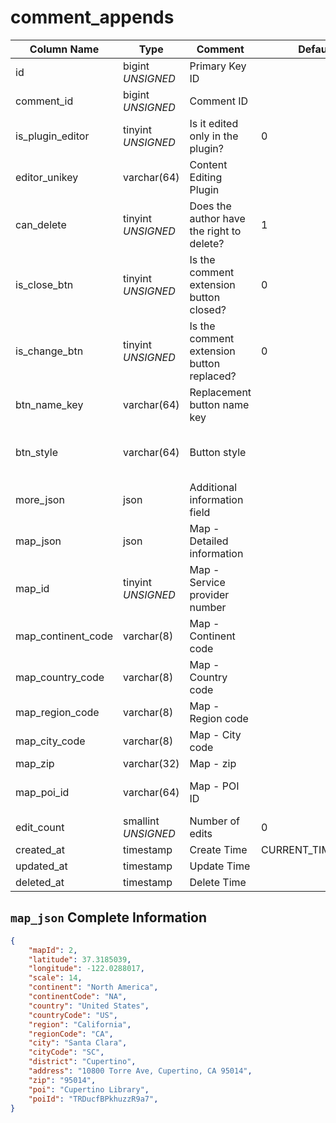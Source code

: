 # comment_appends

| Column Name | Type | Comment | Default | Null | Remark |
| --- | --- | --- | --- | --- | --- |
| id | bigint *UNSIGNED* | Primary Key ID | | NO | Auto Increment |
| comment_id | bigint *UNSIGNED* | Comment ID |  | NO | Related field comments->id |
| is_plugin_editor | tinyint *UNSIGNED* | Is it edited only in the plugin? | 0 | NO | 0.No / 1.Yes |
| editor_unikey | varchar(64) | Content Editing Plugin |  | YES | Related field [plugins->unikey](../plugins/plugins.md) |
| can_delete | tinyint *UNSIGNED* | Does the author have the right to delete? | 1 | NO | 0.No / 1.Yes |
| is_close_btn | tinyint *UNSIGNED* | Is the comment extension button closed? | 0 | NO | 0.No / 1.Yes<br>Corresponding field [post_appends->is_comment_btn](post-appends.md) |
| is_change_btn | tinyint *UNSIGNED* | Is the comment extension button replaced? | 0 | NO | 0.No / 1.Yes |
| btn_name_key | varchar(64) | Replacement button name key |  | YES | Related field configs->item_key |
| btn_style | varchar(64) | Button style |  | YES | primary / secondary / success / danger / warning / info |
| more_json | json | Additional information field |  | YES | E.g. publisher IP location name, device name, etc. |
| map_json | json | Map - Detailed information |  | YES |  |
| map_id | tinyint *UNSIGNED* | Map - Service provider number |  | YES | Source map service provider key-value dictionary |
| map_continent_code | varchar(8) | Map - Continent code |  | YES |  |
| map_country_code | varchar(8) | Map - Country code |  | YES |  |
| map_region_code | varchar(8) | Map - Region code |  | YES |  |
| map_city_code | varchar(8) | Map - City code |  | YES |  |
| map_zip | varchar(32) | Map - zip |  | YES |  |
| map_poi_id | varchar(64) | Map - POI ID |  | YES | Map service provider exclusive ID |
| edit_count | smallint *UNSIGNED* | Number of edits | 0 | NO | Total number of edits |
| created_at | timestamp | Create Time | CURRENT_TIMESTAMP | NO |  |
| updated_at | timestamp | Update Time |  | YES |  |
| deleted_at | timestamp | Delete Time |  | YES |  |


## `map_json` Complete Information

```json
{
    "mapId": 2,
    "latitude": 37.3185039,
    "longitude": -122.0288017,
    "scale": 14,
    "continent": "North America",
    "continentCode": "NA",
    "country": "United States",
    "countryCode": "US",
    "region": "California",
    "regionCode": "CA",
    "city": "Santa Clara",
    "cityCode": "SC",
    "district": "Cupertino",
    "address": "10800 Torre Ave, Cupertino, CA 95014",
    "zip": "95014",
    "poi": "Cupertino Library",
    "poiId": "TRDucfBPkhuzzR9a7",
}
```

